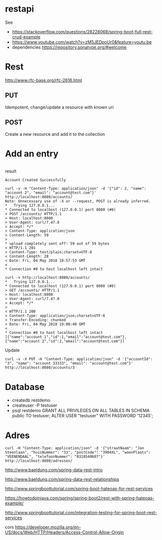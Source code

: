 # restapi

See 
- https://stackoverflow.com/questions/28228068/spring-boot-full-rest-crud-example
- https://www.youtube.com/watch?v=zM5JEDpoUr0&feature=youtu.be
- dependencies https://repository.sonatype.org/#welcome 

# Rest
http://www.rfc-base.org/rfc-2616.html 

## PUT
Idempotent, change/update a resource with known uri

## POST
Create a new resource and add it to the collection

# Add an entry
``` 

```
result
``` 
Account Created Successfully
```

``` 
curl -v -H "Content-Type: application/json" -d '{"id": 2, "name": "account 2", "email": "account@test.com"}' http://localhost:8080/accounts/
Note: Unnecessary use of -X or --request, POST is already inferred.
*   Trying 127.0.0.1...
* Connected to localhost (127.0.0.1) port 8080 (#0)
> POST /accounts/ HTTP/1.1
> Host: localhost:8080
> User-Agent: curl/7.47.0
> Accept: */*
> Content-Type: application/json
> Content-Length: 59
> 
* upload completely sent off: 59 out of 59 bytes
< HTTP/1.1 201 
< Content-Type: text/plain;charset=UTF-8
< Content-Length: 28
< Date: Fri, 04 May 2018 18:57:53 GMT
< 
* Connection #0 to host localhost left intact
```

``` 
curl -v http://localhost:8080/accounts/
*   Trying 127.0.0.1...
* Connected to localhost (127.0.0.1) port 8080 (#0)
> GET /accounts/ HTTP/1.1
> Host: localhost:8080
> User-Agent: curl/7.47.0
> Accept: */*
> 
< HTTP/1.1 200 
< Content-Type: application/json;charset=UTF-8
< Transfer-Encoding: chunked
< Date: Fri, 04 May 2018 19:00:40 GMT
< 
* Connection #0 to host localhost left intact
[{"name":"account 1","id":1,"email":"account@test.com"},{"name":"account 2","id":2,"email":"account@test.com"}]
```

Update
``` 
curl -v -X PUT -H "Content-Type: application/json" -d '{"accountId": "3", "name": "account 33333", "email": "account@test.com"}' http://localhost:8080/accounts/3
```
# Database
- createdb restdemo
- createuser -P testuser 
- psql restdemo
GRANT ALL PRIVILEGES ON ALL TABLES IN SCHEMA public TO testuser;
ALTER USER "testuser" WITH PASSWORD '12345';

# Adres

```
curl -H "Content-Type: application/json" -d '{"straatNaam": "Jan Steenlaan", "huisNummer": "33", "postCode": "3904XL", "woonPlaats": "VEENENDAAL", "telefoonNummer": "0318540607"}' http://localhost:8080/adresses/

```


http://www.baeldung.com/spring-data-rest-intro

http://www.baeldung.com/spring-data-rest-relationships

http://www.springboottutorial.com/spring-boot-hateoas-for-rest-services

https://howtodoinjava.com/spring/spring-boot2/rest-with-spring-hateoas-example/

http://www.springboottutorial.com/integration-testing-for-spring-boot-rest-services

cors https://developer.mozilla.org/en-US/docs/Web/HTTP/Headers/Access-Control-Allow-Origin